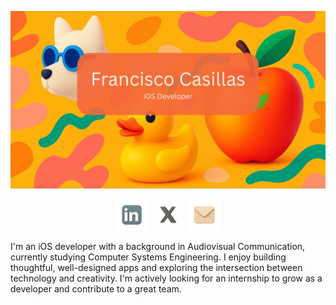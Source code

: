 ![Mi banner](assets/banner2.jpg)
<p align="center"><a href="https://www.linkedin.com/in/franciscoxcode/" target="_blank"><img src="assets/linkedin2.png" alt="LinkedIn" width="50" /></a>&nbsp;&nbsp;<a href="https://x.com/franciscoxcode" target="_blank"><img src="assets/x2.png" alt="X" width="50" /></a>&nbsp;&nbsp;<a href="mailto:fxcasillas.dev@gmail.com"><img src="assets/mail2.png" alt="Email" width="50" /></a></p>
I'm an iOS developer with a background in Audiovisual Communication, currently studying Computer Systems Engineering. I enjoy building thoughtful, well-designed apps and exploring the intersection between technology and creativity. I'm actively looking for an internship to grow as a developer and contribute to a great team.
